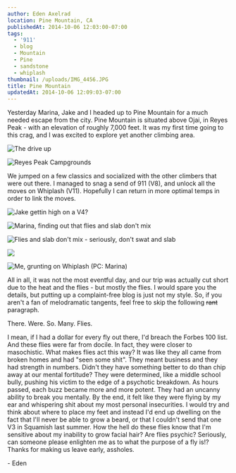 ```yaml
---
author: Eden Axelrad
location: Pine Mountain, CA
publishedAt: 2014-10-06 12:03:00-07:00
tags:
  - '911'
  - blog
  - Mountain
  - Pine
  - sandstone
  - whiplash
thumbnail: /uploads/IMG_4456.JPG
title: Pine Mountain
updatedAt: 2014-10-06 12:09:03-07:00
---
```


Yesterday Marina, Jake and I headed up to Pine Mountain for a much needed escape from the city. Pine Mountain is situated above Ojai, in Reyes Peak - with an elevation of roughly 7,000 feet. It was my first time going to this crag, and I was excited to explore yet another climbing area.

![The drive up](/uploads/IMG_4456.JPG)

![Reyes Peak Campgrounds](/uploads/IMG_4387.JPG)

We jumped on a few classics and socialized with the other climbers that were out there. I managed to snag a send of 911 (V8), and unlock all the moves on Whiplash (V11). Hopefully I can return in more optimal temps in order to link the moves.

![Jake gettin high on a V4?](/uploads/IMG_4404.JPG)

![Marina, finding out that flies and slab don't mix](/uploads/IMG_4424.jpg)

![Flies and slab don't mix - seriously, don't swat and slab](/uploads/IMG_4429.jpg)

![](/uploads/IMG_4459.JPG)

![Me, grunting on Whiplash (PC: Marina)](/uploads/IMG_4460.JPG)

All in all, it was not the most eventful day, and our trip was actually cut short due to the heat and the flies - but mostly the flies. I would spare you the details, but putting up a complaint-free blog is just not my style. So, if you aren't a fan of melodramatic tangents, feel free to skip the following ~~rant~~ paragraph.

There. Were. So. Many. Flies.

I mean, if I had a dollar for every fly out there, I'd breach the Forbes 100 list. And these flies were far from docile. In fact, they were closer to masochistic. What makes flies act this way? It was like they all came from broken homes and had "seen some shit". They meant business and they had strength in numbers. Didn't they have something better to do than chip away at our mental fortitude? They were determined, like a middle school bully, pushing his victim to the edge of a psychotic breakdown. As hours passed, each buzz became more and more potent. They had an uncanny ability to break you mentally. By the end, it felt like they were flying by my ear and whispering shit about my most personal insecurities. I would try and think about where to place my feet and instead I'd end up dwelling on the fact that I'll never be able to grow a beard, or that I couldn't send that one V3 in Squamish last summer. How the hell do these flies know that I'm sensitive about my inability to grow facial hair? Are flies psychic? Seriously, can someone please enlighten me as to what the purpose of a fly is!? Thanks for making us leave early, assholes.

\- Eden
